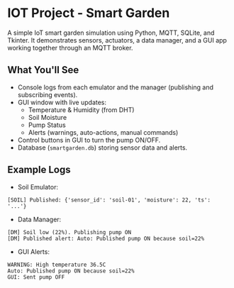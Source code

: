 # IOT Project - Smart Garden 
A simple IoT smart garden simulation using Python, MQTT, SQLite, and Tkinter.
It demonstrates sensors, actuators, a data manager, and a GUI app working together through an MQTT broker.

## What You'll See
- Console logs from each emulator and the manager (publishing and subscribing events).
- GUI window with live updates:
    - Temperature & Humidity (from DHT)
    - Soil Moisture
    - Pump Status
    - Alerts (warnings, auto-actions, manual commands)
- Control buttons in GUI to turn the pump ON/OFF.
- Database (`smartgarden.db`) storing sensor data and alerts.

## Example Logs
- Soil Emulator:
```
[SOIL] Published: {'sensor_id': 'soil-01', 'moisture': 22, 'ts': '...'}
```

- Data Manager:
```
[DM] Soil low (22%). Publishing pump ON
[DM] Published alert: Auto: Published pump ON because soil=22%
```

- GUI Alerts:
```
WARNING: High temperature 36.5C
Auto: Published pump ON because soil=22%
GUI: Sent pump OFF
```

